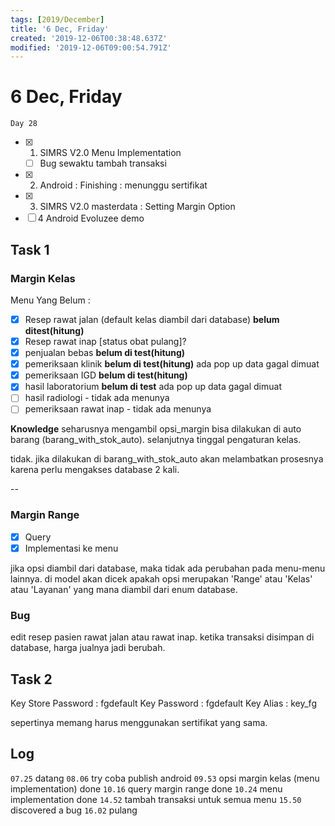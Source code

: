 ```yaml
---
tags: [2019/December]
title: '6 Dec, Friday'
created: '2019-12-06T00:38:48.637Z'
modified: '2019-12-06T09:00:54.791Z'
---
```


# 6 Dec, Friday

`Day 28`

- [X] 1. SIMRS V2.0 Menu Implementation
  - [ ] Bug sewaktu tambah transaksi
- [X] 2. Android : Finishing : menunggu sertifikat
- [X] 3. SIMRS V2.0 masterdata : Setting Margin Option
- [ ] 4  Android Evoluzee demo

## Task 1

### Margin Kelas
Menu Yang Belum :

- [X] Resep rawat jalan (default kelas diambil dari database) **belum ditest(hitung)**
- [X] Resep rawat inap [status obat pulang]?
- [X] penjualan bebas **belum di test(hitung)**
- [X] pemeriksaan klinik **belum di test(hitung)** ada pop up data gagal dimuat
- [X] pemeriksaan IGD **belum di test(hitung)**
- [X] hasil laboratorium **belum di test** ada pop up data gagal dimuat
- [ ] hasil radiologi - tidak ada menunya
- [ ] pemeriksaan rawat inap - tidak ada menunya

**Knowledge**
seharusnya mengambil opsi_margin bisa dilakukan di auto barang (barang_with_stok_auto).
selanjutnya tinggal pengaturan kelas. 

tidak. jika dilakukan di barang_with_stok_auto akan melambatkan prosesnya karena perlu mengakses database 2 kali.

--

### Margin Range

- [X] Query
- [X] Implementasi ke menu

jika opsi diambil dari database, maka tidak ada perubahan pada menu-menu lainnya. di model akan dicek apakah opsi merupakan 'Range' atau 'Kelas' atau 'Layanan' yang mana diambil dari enum database.

### Bug
edit resep pasien rawat jalan atau rawat inap. ketika transaksi disimpan di database, harga jualnya jadi berubah.


## Task 2
Key Store Password : fgdefault
Key Password : fgdefault
Key Alias : key_fg

sepertinya memang harus menggunakan sertifikat yang sama.

## Log
`07.25` datang
`08.06` try coba publish android
`09.53` opsi margin kelas (menu implementation) done
`10.16` query margin range done
`10.24` menu implementation done
`14.52` tambah transaksi untuk semua menu
`15.50` discovered a bug
`16.02` pulang
